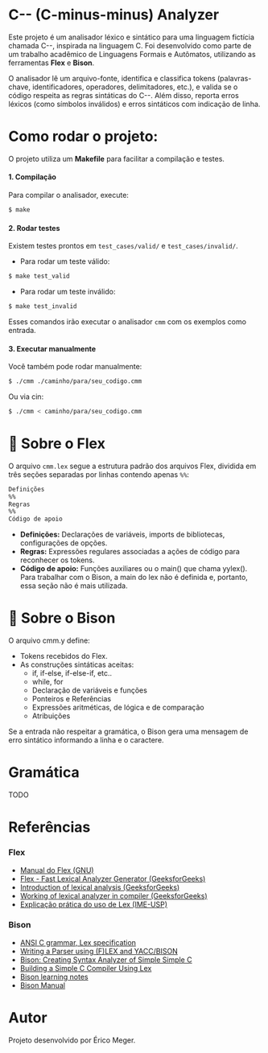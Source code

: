 # C-- (C-minus-minus) Analyzer

Este projeto é um analisador léxico e sintático para uma linguagem fictícia chamada C--, inspirada na linguagem C. Foi desenvolvido como parte de um trabalho acadêmico de Linguagens Formais e Autômatos, utilizando as ferramentas **Flex** e **Bison**.
<p>O analisador lê um arquivo-fonte, identifica e classifica tokens (palavras-chave, identificadores, operadores, delimitadores, etc.), e valida se o código respeita as regras sintáticas do C--. Além disso, reporta erros léxicos (como símbolos inválidos) e erros sintáticos com indicação de linha.</p>

# Como rodar o projeto:

O projeto utiliza um **Makefile** para facilitar a compilação e testes.

#### 1. Compilação

Para compilar o analisador, execute:

```sh
$ make
```

#### 2. Rodar testes

Existem testes prontos em `test_cases/valid/` e `test_cases/invalid/`.

- Para rodar um teste válido:

```sh
$ make test_valid
```

- Para rodar um teste inválido:

```sh
$ make test_invalid
```

Esses comandos irão executar o analisador `cmm` com os exemplos como entrada.

#### 3. Executar manualmente

Você também pode rodar manualmente:

```sh
$ ./cmm ./caminho/para/seu_codigo.cmm
```

Ou via cin:

```sh
$ ./cmm < caminho/para/seu_codigo.cmm
```

# 📜 Sobre o Flex

O arquivo `cmm.lex` segue a estrutura padrão dos arquivos Flex, dividida em três seções separadas por linhas contendo apenas `%%`:

```bash
Definições
%%
Regras
%%
Código de apoio
```

- **Definições:** Declarações de variáveis, imports de bibliotecas, configurações de opções.
- **Regras:** Expressões regulares associadas a ações de código para reconhecer os tokens.
- **Código de apoio:** Funções auxiliares ou o main() que chama yylex(). Para trabalhar com o Bison, a main do lex não é definida e, portanto, essa seção não é mais utilizada.

# 🎯 Sobre o Bison

O arquivo cmm.y define:

- Tokens recebidos do Flex.
- As construções sintáticas aceitas:
  - if, if-else, if-else-if, etc..
  - while, for
  - Declaração de variáveis e funções
  - Ponteiros e Referências
  - Expressões aritméticas, de lógica e de comparação
  - Atribuições
  
Se a entrada não respeitar a gramática, o Bison gera uma mensagem de erro sintático informando a linha e o caractere.

# Gramática

TODO

# Referências

### Flex
- [Manual do Flex (GNU)](https://ftp.gnu.org/old-gnu/Manuals/flex-2.5.4/html_mono/flex.html#SEC5)
- [Flex - Fast Lexical Analyzer Generator (GeeksforGeeks)](https://www.geeksforgeeks.org/flex-fast-lexical-analyzer-generator/)
- [Introduction of lexical analysis (GeeksforGeeks)](https://www.geeksforgeeks.org/introduction-of-lexical-analysis/)
- [Working of lexical analyzer in compiler (GeeksforGeeks)](https://www.geeksforgeeks.org/working-of-lexical-analyzer-in-compiler/)
- [Explicação prática do uso de Lex (IME-USP)](https://www.ime.usp.br/~kon/MAC211/2002/lista/msg00071.html)


### Bison
- [ANSI C grammar, Lex specification](https://www.quut.com/c/ANSI-C-grammar-l.html)
- [Writing a Parser using (F)LEX and YACC/BISON](https://sayef.tech/post/writing-a-parser-using-flex-and-yaccbison/)
- [Bison: Creating Syntax Analyzer of Simple Simple C](https://www.youtube.com/watch?v=avXZE-Kgc-U)
- [Building a Simple C Compiler Using Lex](https://medium.com/@princedonda4489/building-a-simple-c-compiler-using-lex-96869fbb1e39)
- [Bison learning notes](https://github.com/ifding/flex-bison/blob/master/bison-learning-notes.md)
- [Bison Manual](https://www.gnu.org/software/bison/manual/html_node/Recursion.html)

# Autor

Projeto desenvolvido por Érico Meger.
